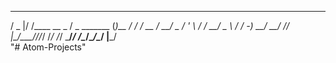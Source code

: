    ___  __               ___             _         __ 
  / _ |/ /____  __ _    / _ \_______    (_)__ ____/ /_
 / __ / __/ _ \/  ' \  / ___/ __/ _ \  / / -_) __/ __/
/_/ |_\__/\___/_/_/_/ /_/  /_/  \___/_/ /\__/\__/\__/ 
                                   |___/              
"# Atom-Projects"
